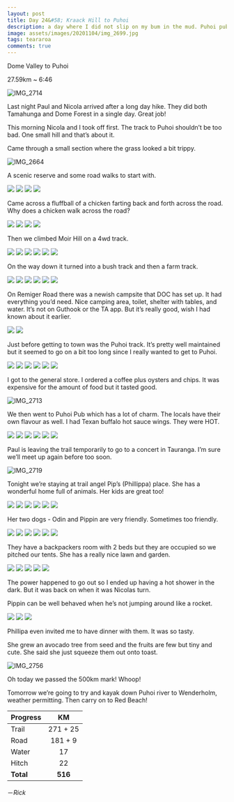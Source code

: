 ```yaml
---
layout: post
title: Day 24&#58; Kraack Hill to Puhoi
description: a day where I did not slip on my bum in the mud. Puhoi pub is pretty neat.
image: assets/images/20201104/img_2699.jpg
tags: teararoa
comments: true
---
```


Dome Valley to Puhoi

27.59km ~ 6:46

![IMG_2714](/assets/images/20201104/img_2714.jpg)

Last night Paul and Nicola arrived after a long day hike. They did both Tamahunga and Dome Forest in a single day. Great job!

This morning Nicola and I took off first. The track to Puhoi shouldn’t be too bad. One small hill and that’s about it. 

Came through a small section where the grass looked a bit trippy.

![IMG_2664](/assets/images/20201104/img_2664.jpg)

A scenic reserve and some road walks to start with.

<div class="gallery" data-columns="2">
  <img src="/assets/images/20201104/img_2666.jpg">
  <img src="/assets/images/20201104/img_2667.jpg">
  <img src="/assets/images/20201104/img_2668.jpg">
  <img src="/assets/images/20201104/img_2669.jpg">
</div>

Came across a fluffball of a chicken farting back and forth across the road. Why does a chicken walk across the road?

<div class="gallery" data-columns="2">
  <img src="/assets/images/20201104/img_2673.jpg">
  <img src="/assets/images/20201104/img_2674.jpg">
  <img src="/assets/images/20201104/img_2675.jpg">
  <img src="/assets/images/20201104/img_2676.jpg">
</div>

Then we climbed Moir Hill on a 4wd track. 

<div class="gallery" data-columns="2">
  <img src="/assets/images/20201104/img_2678.jpg">
  <img src="/assets/images/20201104/img_2679.jpg">
  <img src="/assets/images/20201104/img_2680.jpg">
  <img src="/assets/images/20201104/img_2681.jpg">
  <img src="/assets/images/20201104/img_2682.jpg">
  <img src="/assets/images/20201104/img_2685.jpg">
</div>

On the way down it turned into a bush track and then a farm track.

<div class="gallery" data-columns="2">
  <img src="/assets/images/20201104/img_2686.jpg">
  <img src="/assets/images/20201104/img_2687.jpg">
  <img src="/assets/images/20201104/img_2688.jpg">
  <img src="/assets/images/20201104/img_2689.jpg">
  <img src="/assets/images/20201104/img_2690.jpg">
  <img src="/assets/images/20201104/img_2694.jpg">
</div>

On Remiger Road there was a newish campsite that DOC has set up. It had everything you’d need. Nice camping area, toilet, shelter with tables, and water. It’s not on Guthook or the TA app. But it’s really good, wish I had known about it earlier.

<div class="gallery" data-columns="2">
  <img src="/assets/images/20201104/img_2698.jpg">
  <img src="/assets/images/20201104/img_2699.jpg">
</div>

Just before getting to town was the Puhoi track. It’s pretty well maintained but it seemed to go on a bit too long since I really wanted to get to Puhoi.

<div class="gallery" data-columns="2">
  <img src="/assets/images/20201104/img_2703.jpg">
  <img src="/assets/images/20201104/img_2704.jpg">
  <img src="/assets/images/20201104/img_2705.jpg">
  <img src="/assets/images/20201104/img_2706.jpg">
  <img src="/assets/images/20201104/img_2709.jpg">
  <img src="/assets/images/20201104/img_2710.jpg">
</div>

I got to the general store. I ordered a coffee plus oysters and chips. It was expensive for the amount of food but it tasted good.

![IMG_2713](/assets/images/20201104/img_2713.jpg)

We then went to Puhoi Pub which has a lot of charm. The locals have their own flavour as well. I had Texan buffalo hot sauce wings. They were HOT.

<div class="gallery" data-columns="2">
  <img src="/assets/images/20201104/img_2712.jpg">
  <img src="/assets/images/20201104/img_2715.jpg">
  <img src="/assets/images/20201104/img_2716.jpg">
  <img src="/assets/images/20201104/img_2717.jpg">
  <img src="/assets/images/20201104/img_2718.jpg">
  <img src="/assets/images/20201104/img_2720.jpg">
</div>

Paul is leaving the trail temporarily to go to a concert in Tauranga. I’m sure we’ll meet up again before too soon.

![IMG_2719](/assets/images/20201104/img_2719.jpg)

Tonight we’re staying at trail angel Pip’s (Phillippa) place. She has a wonderful home full of animals. Her kids are great too!

<div class="gallery" data-columns="2">
  <img src="/assets/images/20201104/img_2721.jpg">
  <img src="/assets/images/20201104/img_2723.jpg">
  <img src="/assets/images/20201104/img_2724.jpg">
  <img src="/assets/images/20201104/img_2731.jpg">
  <img src="/assets/images/20201104/img_2733.jpg">
  <img src="/assets/images/20201104/img_2735.jpg">
</div>

Her two dogs - Odin and Pippin are very friendly. Sometimes too friendly.

<div class="gallery" data-columns="2">
  <img src="/assets/images/20201104/img_2736.jpg">
  <img src="/assets/images/20201104/img_2738.jpg">
  <img src="/assets/images/20201104/img_2740.jpg">
  <img src="/assets/images/20201104/img_2741.jpg">
  <img src="/assets/images/20201104/img_2742.jpg">
  <img src="/assets/images/20201104/img_2745.jpg">
</div>

They have a backpackers room with 2 beds but they are occupied so we pitched our tents. She has a really nice lawn and garden. 

<div class="gallery" data-columns="2">
  <img src="/assets/images/20201104/img_2746.jpg">
  <img src="/assets/images/20201104/img_2747.jpg">
  <img src="/assets/images/20201104/img_2748.jpg">
  <img src="/assets/images/20201104/img_2749.jpg">
  <img src="/assets/images/20201104/img_2750.jpg">
</div>

The power happened to go out so I ended up having a hot shower in the dark. But it was back on when it was Nicolas turn. 

Pippin can be well behaved when he’s not jumping around like a rocket.

<div class="gallery" data-columns="3">
  <img src="/assets/images/20201104/img_2752.jpg">
  <img src="/assets/images/20201104/img_2754.jpg">
  <img src="/assets/images/20201104/img_2755.jpg">
</div>

Phillipa even invited me to have dinner with them. It was so tasty.

She grew an avocado tree from seed and the fruits are few but tiny and cute. She said she just squeeze them out onto toast. 

![IMG_2756](/assets/images/20201104/img_2756.jpg)

Oh today we passed the 500km mark! Whoop!

Tomorrow we’re going to try and kayak down Puhoi river to Wenderholm, weather permitting. Then carry on to Red Beach!

| Progress | KM |
| ---- |:----:|
| Trail | 271 + 25 |
| Road | 181 + 9 |
| Water | 17 |
| Hitch | 22 |
| **Total** | **516** |

－_Rick_